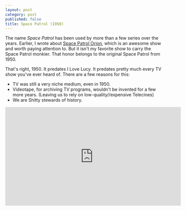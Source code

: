 ```yaml
---
layout: post
category: post
published: false
title: Space Patrol (1950)
---
```

The name _Space Patrol_ has been used by more than a few series over the years. Earlier, I wrote about [Space Patrol Orion](http://ajroach42.github.io/space-patrol-orion-the-other-groundbreaking-scifi-series-from-1966/), which is an awesome show and worth paying attention to. But it isn't my favorite show to carry the Space Patrol monkier. That honor belongs to the original Space Patrol from 1950. 

That's right, 1950. It predates I Love Lucy. It predates pretty much every TV show you've ever heard of. There are a few reasons for this:

- TV was still a very niche medium, even in 1950. 
- Videotape, for archiving TV programs, wouldn't be invented for a few more years. (Leaving us to rely on low-quality//expensive Telecines) 
- We are Shitty stewards of history. 



<iframe width="560" height="315" src="https://www.youtube.com/embed/HnEGDH-dQIw" frameborder="0" allowfullscreen></iframe>